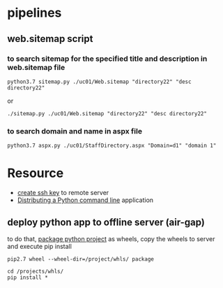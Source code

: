 # pipelines

## web.sitemap script

### to search sitemap for the specified title and description in web.sitemap file

```
python3.7 sitemap.py ./uc01/Web.sitemap "directory22" "desc directory22"
```

or
```
./sitemap.py ./uc01/Web.sitemap "directory22" "desc directory22"
```

### to search domain and name in aspx file

```
python3.7 aspx.py ./uc01/StaffDirectory.aspx "Domain=d1" "domain 1"
```

# Resource

- [create ssh key](https://www.digitalocean.com/community/tutorials/how-to-set-up-ssh-keys-on-centos7) to remote server
- [Distributing a Python command line](https://gehrcke.de/2014/02/distributing-a-python-command-line-application/) application

## deploy python app to offline server (air-gap)

to do that, [package python project](https://www.digitalocean.com/community/tutorials/how-to-package-and-distribute-python-applications) as wheels, copy the wheels to server and execute pip install

```
pip2.7 wheel --wheel-dir=/project/whls/ package
```

```
cd /projects/whls/
pip install *
```